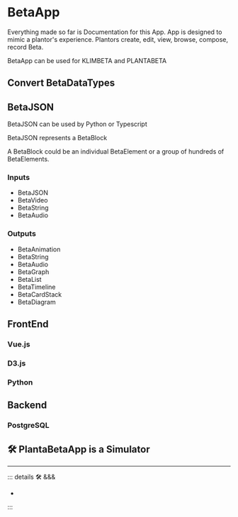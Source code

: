 # <beta>BetaApp</beta>

Everything made so far is Documentation for this App. App is designed to mimic a plantor's experience. Plantors create, edit, view, browse, compose, record Beta.

BetaApp can be used for KLIMBETA and PLANTABETA

## Convert BetaDataTypes

## BetaJSON

BetaJSON can be used by Python or Typescript

BetaJSON represents a BetaBlock

A BetaBlock could be an individual BetaElement or a group of hundreds of BetaElements.

### Inputs

- BetaJSON
- BetaVideo
- BetaString
- BetaAudio

### Outputs

- BetaAnimation
- BetaString
- BetaAudio
- BetaGraph
- BetaList
- BetaTimeline
- BetaCardStack
- BetaDiagram

## FrontEnd

### Vue.js

### D3.js

### Python

## Backend

### PostgreSQL

## 🛠 PlantaBetaApp is a Simulator

---

<!-- =================================================== -->
<!-- =================================================== -->
<!-- =================================================== -->
<!-- =================================================== -->
<!-- =================================================== -->
::: details 🛠 &&&

-

:::
